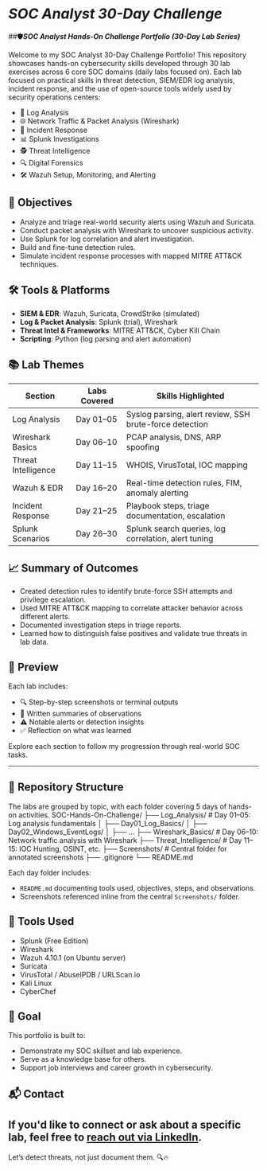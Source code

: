 # *SOC Analyst 30-Day Challenge*

##🛡️***SOC Analyst Hands-On Challenge Portfolio (30-Day Lab Series)***

Welcome to my SOC Analyst 30-Day Challenge Portfolio! This repository showcases hands-on cybersecurity skills developed through 30 lab exercises across 6 core SOC domains (daily labs focused on). Each lab focused on practical skills in threat detection, SIEM/EDR log analysis, incident response, and the use of open-source tools widely used by security operations centers:
- 📝 Log Analysis
- 🌐 Network Traffic & Packet Analysis (Wireshark)
- 🚨 Incident Response
- 📊 Splunk Investigations
- 🕵️ Threat Intelligence
- 🔍 Digital Forensics
- 🛠️ Wazuh Setup, Monitoring, and Alerting


## 🎯 Objectives

- Analyze and triage real-world security alerts using Wazuh and Suricata.
- Conduct packet analysis with Wireshark to uncover suspicious activity.
- Use Splunk for log correlation and alert investigation.
- Build and fine-tune detection rules.
- Simulate incident response processes with mapped MITRE ATT&CK techniques.

## 🛠️ Tools & Platforms

- **SIEM & EDR**: Wazuh, Suricata, CrowdStrike (simulated)
- **Log & Packet Analysis**: Splunk (trial), Wireshark
- **Threat Intel & Frameworks**: MITRE ATT&CK, Cyber Kill Chain
- **Scripting**: Python (log parsing and alert automation)

## 📚 Lab Themes

| Section             | Labs Covered     | Skills Highlighted                                      |
|---------------------|------------------|----------------------------------------------------------|
| Log Analysis        | Day 01–05        | Syslog parsing, alert review, SSH brute-force detection |
| Wireshark Basics    | Day 06–10        | PCAP analysis, DNS, ARP spoofing                        |
| Threat Intelligence | Day 11–15        | WHOIS, VirusTotal, IOC mapping                         |
| Wazuh & EDR         | Day 16–20        | Real-time detection rules, FIM, anomaly alerting        |
| Incident Response   | Day 21–25        | Playbook steps, triage documentation, escalation        |
| Splunk Scenarios    | Day 26–30        | Splunk search queries, log correlation, alert tuning    |

## 📈 Summary of Outcomes

- Created detection rules to identify brute-force SSH attempts and privilege escalation.
- Used MITRE ATT&CK mapping to correlate attacker behavior across different alerts.
- Documented investigation steps in triage reports.
- Learned how to distinguish false positives and validate true threats in lab data.

## 👀 Preview

Each lab includes:
- 🔍 Step-by-step screenshots or terminal outputs
- 📝 Written summaries of observations
- ⚠️ Notable alerts or detection insights
- ✅ Reflection on what was learned

Explore each section to follow my progression through real-world SOC tasks.

---

## 📁 Repository Structure

The labs are grouped by topic, with each folder covering 5 days of hands-on activities.
SOC-Hands-On-Challenge/
├── Log_Analysis/ # Day 01–05: Log analysis fundamentals
│ ├── Day01_Log_Basics/
│ ├── Day02_Windows_EventLogs/
│ ├── ...
├── Wireshark_Basics/ # Day 06–10: Network traffic analysis with Wireshark
├── Threat_Intelligence/ # Day 11–15: IOC Hunting, OSINT, etc.
├── Screenshots/ # Central folder for annotated screenshots
├── .gitignore
└── README.md

Each day folder includes:
- `README.md` documenting tools used, objectives, steps, and observations.
- Screenshots referenced inline from the central `Screenshots/` folder.

## 🚀 Tools Used

- Splunk (Free Edition)
- Wireshark
- Wazuh 4.10.1 (on Ubuntu server)
- Suricata
- VirusTotal / AbuseIPDB / URLScan.io
- Kali Linux
- CyberChef

## 🎯 Goal

This portfolio is built to:
- Demonstrate my SOC skillset and lab experience.
- Serve as a knowledge base for others.
- Support job interviews and career growth in cybersecurity.

## 📬 Contact
If you'd like to connect or ask about a specific lab, feel free to [reach out via LinkedIn](https://linkedin.com/in/sunitanigam-sharma).
---
Let’s detect threats, not just document them. 🔍🔥
